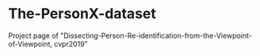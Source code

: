 # The-PersonX-dataset
Project page of "Dissecting-Person-Re-identification-from-the-Viewpoint-of-Viewpoint, cvpr2019"
